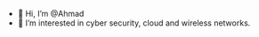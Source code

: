 - 👋 Hi, I’m @Ahmad
- 👀 I’m interested in cyber security, cloud and wireless networks.
<!---
R1i4en/R1i4en is a ✨ special ✨ repository because its `README.md` (this file) appears on your GitHub profile.
You can click the Preview link to take a look at your changes.
--->
